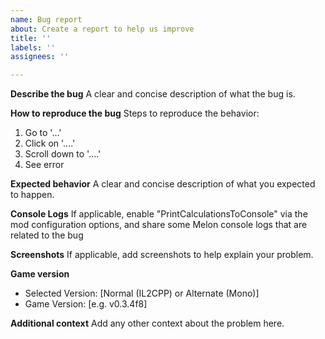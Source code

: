 ```yaml
---
name: Bug report
about: Create a report to help us improve
title: ''
labels: ''
assignees: ''

---
```


**Describe the bug**
A clear and concise description of what the bug is.

**How to reproduce the bug**
Steps to reproduce the behavior:
1. Go to '...'
2. Click on '....'
3. Scroll down to '....'
4. See error

**Expected behavior**
A clear and concise description of what you expected to happen.

**Console Logs**
If applicable, enable "PrintCalculationsToConsole" via the mod configuration options, and share some Melon console logs that are related to the bug

**Screenshots**
If applicable, add screenshots to help explain your problem.

**Game version**
 - Selected Version: [Normal (IL2CPP) or Alternate (Mono)]
 - Game Version: [e.g. v0.3.4f8]

**Additional context**
Add any other context about the problem here.

